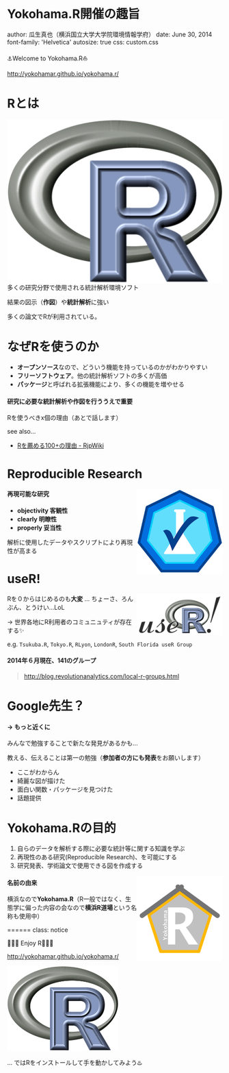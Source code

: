 Yokohama.R開催の趣旨
=====
author: 瓜生真也（横浜国立大学大学院環境情報学府）
date: June 30, 2014
font-family: 'Helvetica'
autosize: true
css: custom.css

⚓️Welcome to Yokohama.R⛵️

http://yokohamar.github.io/yokohama.r/

Rとは
=====
<img src="https://raw.githubusercontent.com/uribo/rep-res-guideline/master/src/r-logo.png" widht="200" align="right"/>

多くの研究分野で使用される統計解析環境ソフト

結果の図示（**作図**）や**統計解析**に強い

多くの論文でRが利用されている。

なぜRを使うのか
=====

* **オープンソース**なので、どういう機能を持っているのかがわかりやすい
* **フリーソフトウェア**。他の統計解析ソフトの多くが高価
* **パッケージ**と呼ばれる拡張機能により、多くの機能を増やせる

#### 研究に必要な統計解析や作図を行ううえで重要

Rを使うべきx個の理由（あとで話します）

see also... 
* [Rを薦める100+の理由 - RjpWiki](http://www.okada.jp.org/RWiki/?R%A4%F2%C1%A6%A4%E1%A4%EB100%2B%A4%CE%CD%FD%CD%B3)

Reproducible Research
======
<img src="https://raw.githubusercontent.com/uribo/rep-res-guideline/master/src/RR-icon.png" width="200" align="right">

#### 再現可能な研究

* **objectivity 客観性**
* **clearly 明瞭性**
* **properly 妥当性**

解析に使用したデータやスクリプトにより再現性が高まる

useR!
=======

<img src="https://raw.githubusercontent.com/YokohamaR/yokohama.r/master/images/useRIcon.png" width="200" align="right">

Rを０からはじめるのも**大変**
... ちょーさ、ろんぶん、とうけい...LoL

-> 世界各地にR利用者のコミュニュティが存在する✨

e.g. `Tsukuba.R`, `Tokyo.R`, `RLyon`, `LondonR`, `South Florida useR Group`

#### 2014年６月現在、141のグループ

> http://blog.revolutionanalytics.com/local-r-groups.html

Google先生？
=======

#### -> もっと近くに

みんなで勉強することで新たな発見があるかも...

教える、伝えることは第一の勉強（**参加者の方にも発表**をお願いします）

* ここがわからん
* 綺麗な図が描けた
* 面白い関数・パッケージを見つけた
* 話題提供

Yokohama.Rの目的
============

1. 自らのデータを解析する際に必要な統計等に関する知識を学ぶ
2. 再現性のある研究(Reproducible Research)、を可能にする
3. 研究発表、学術論文で使用できる図を作成する

<img src="https://raw.githubusercontent.com/YokohamaR/yokohama.r/master/images/yokohamarIcon.png" width="200" align="right">


#### 名前の由来

横浜なので**Yokohama.R**（R一般ではなく、生態学に偏った内容の会なので**横浜R道場**という名称も使用中）

======
class: notice

🍺🍺🍺
Enjoy R🍺🍺🍺

http://yokohamar.github.io/yokohama.r/

<img src="https://raw.githubusercontent.com/uribo/rep-res-guideline/master/src/r-logo.png" width="260">

... ではRをインストールして手を動かしてみよう♨️
